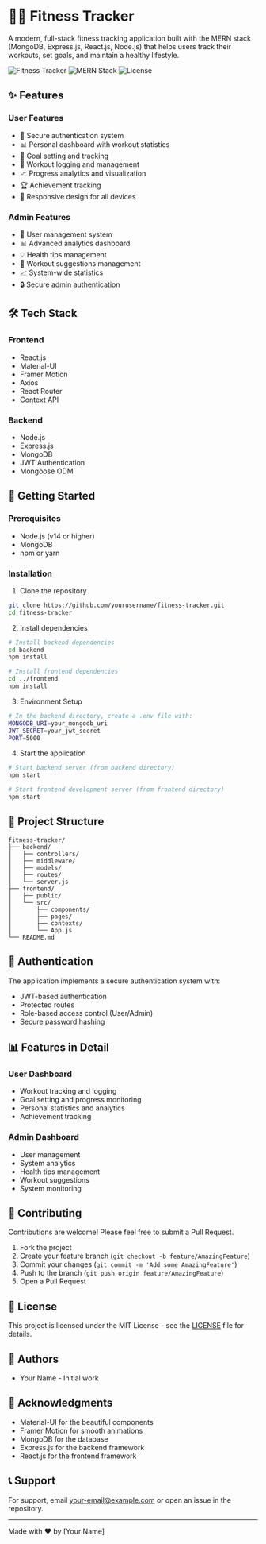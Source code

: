 # 🏋️‍♂️ Fitness Tracker

A modern, full-stack fitness tracking application built with the MERN stack (MongoDB, Express.js, React.js, Node.js) that helps users track their workouts, set goals, and maintain a healthy lifestyle.

![Fitness Tracker](https://img.shields.io/badge/Fitness-Tracker-blue)
![MERN Stack](https://img.shields.io/badge/MERN-Stack-green)
![License](https://img.shields.io/badge/License-MIT-yellow)

## ✨ Features

### User Features
- 🔐 Secure authentication system
- 📊 Personal dashboard with workout statistics
- 🎯 Goal setting and tracking
- 💪 Workout logging and management
- 📈 Progress analytics and visualization
- 🏆 Achievement tracking
- 📱 Responsive design for all devices

### Admin Features
- 👥 User management system
- 📊 Advanced analytics dashboard
- 💡 Health tips management
- 🔄 Workout suggestions management
- 📈 System-wide statistics
- 🔒 Secure admin authentication

## 🛠️ Tech Stack

### Frontend
- React.js
- Material-UI
- Framer Motion
- Axios
- React Router
- Context API

### Backend
- Node.js
- Express.js
- MongoDB
- JWT Authentication
- Mongoose ODM

## 🚀 Getting Started

### Prerequisites
- Node.js (v14 or higher)
- MongoDB
- npm or yarn

### Installation

1. Clone the repository
```bash
git clone https://github.com/yourusername/fitness-tracker.git
cd fitness-tracker
```

2. Install dependencies
```bash
# Install backend dependencies
cd backend
npm install

# Install frontend dependencies
cd ../frontend
npm install
```

3. Environment Setup
```bash
# In the backend directory, create a .env file with:
MONGODB_URI=your_mongodb_uri
JWT_SECRET=your_jwt_secret
PORT=5000
```

4. Start the application
```bash
# Start backend server (from backend directory)
npm start

# Start frontend development server (from frontend directory)
npm start
```

## 📁 Project Structure

```
fitness-tracker/
├── backend/
│   ├── controllers/
│   ├── middleware/
│   ├── models/
│   ├── routes/
│   └── server.js
├── frontend/
│   ├── public/
│   └── src/
│       ├── components/
│       ├── pages/
│       ├── contexts/
│       └── App.js
└── README.md
```

## 🔐 Authentication

The application implements a secure authentication system with:
- JWT-based authentication
- Protected routes
- Role-based access control (User/Admin)
- Secure password hashing

## 📊 Features in Detail

### User Dashboard
- Workout tracking and logging
- Goal setting and progress monitoring
- Personal statistics and analytics
- Achievement tracking

### Admin Dashboard
- User management
- System analytics
- Health tips management
- Workout suggestions
- System monitoring

## 🤝 Contributing

Contributions are welcome! Please feel free to submit a Pull Request.

1. Fork the project
2. Create your feature branch (`git checkout -b feature/AmazingFeature`)
3. Commit your changes (`git commit -m 'Add some AmazingFeature'`)
4. Push to the branch (`git push origin feature/AmazingFeature`)
5. Open a Pull Request

## 📝 License

This project is licensed under the MIT License - see the [LICENSE](LICENSE) file for details.

## 👥 Authors

- Your Name - Initial work

## 🙏 Acknowledgments

- Material-UI for the beautiful components
- Framer Motion for smooth animations
- MongoDB for the database
- Express.js for the backend framework
- React.js for the frontend framework

## 📞 Support

For support, email your-email@example.com or open an issue in the repository.

---

Made with ❤️ by [Your Name] 